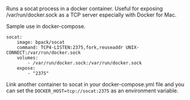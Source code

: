 Runs a socat process in a docker container. Useful for exposing /var/run/docker.sock as a TCP server especially with Docker for Mac.

Sample use in docker-compose.

```
socat:
    image: bpack/socat
    command: TCP4-LISTEN:2375,fork,reuseaddr UNIX-CONNECT:/var/run/docker.sock
    volumes:
        - /var/run/docker.sock:/var/run/docker.sock
    expose:
        - "2375"
```

Link another container to socat in your docker-compose.yml file and you can set the `DOCKER_HOST=tcp://socat:2375` as an environment variable.
